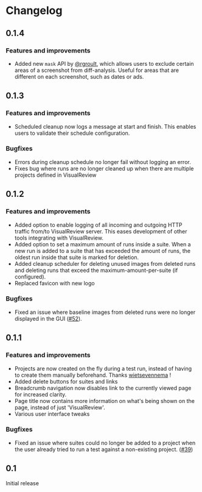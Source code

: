 # Changelog

## 0.1.4

### Features and improvements
* Added new `mask` API by [@rgroult](https://github.com/rgroult), which allows users to exclude certain areas of a screenshot from diff-analysis. Useful for areas that are different on each screenshot, such as dates or ads.

## 0.1.3

### Features and improvements
* Scheduled cleanup now logs a message at start and finish. This enables users to validate their schedule configuration.

### Bugfixes
* Errors during cleanup schedule no longer fail without logging an error.
* Fixes bug where runs are no longer cleaned up when there are multiple projects defined in VisualReview

## 0.1.2

### Features and improvements
* Added option to enable logging of all incoming and outgoing HTTP traffic from/to VisualReview server. This eases development
 of other tools integrating with VisualReview.
* Added option to set a maximum amount of runs inside a suite. When a new run is added to a suite that has exceeded the amount of runs, the oldest run inside that suite is marked for deletion.
* Added cleanup scheduler for deleting unused images from deleted runs and deleting runs that exceed the maximum-amount-per-suite (if configured).
* Replaced favicon with new logo

### Bugfixes
* Fixed an issue where baseline images from deleted runs were no longer displayed in the GUI ([#52](https://github.com/xebia/VisualReview/issues/52)).

## 0.1.1

### Features and improvements
* Projects are now created on the fly during a test run, instead of having to create them manually beforehand. Thanks [wietsevennema](https://github.com/wietsevenema) !
* Added delete buttons for suites and links
* Breadcrumb navigation now disables link to the currently viewed page for increased clarity.
* Page title now contains more information on what's being shown on the page, instead of just 'VisualReview'.
* Various user interface tweaks

### Bugfixes
* Fixed an issue where suites could no longer be added to a project when the user already tried to run a test against a non-existing project. ([#39](https://github.com/xebia/VisualReview/issues/39))


## 0.1
Initial release


